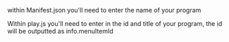 within Manifest.json you'll need to enter the name of your program

Within play.js you'll need to enter in the id and title of your program, the id will be outputted as info.menuItemId
